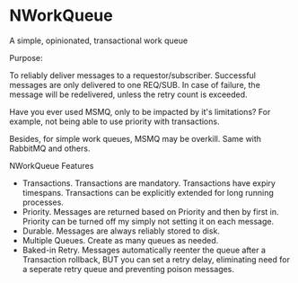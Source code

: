 # NWorkQueue
A simple, opinionated, transactional work queue

Purpose:

To reliably deliver messages to a requestor/subscriber.  Successful messages are only delivered to one REQ/SUB.  In case of failure, the message will be redelivered, unless the retry count is exceeded.

Have you ever used MSMQ, only to be impacted by it's limitations?  For example, not being able to use priority with transactions.

Besides, for simple work queues, MSMQ may be overkill.  Same with RabbitMQ and others.

NWorkQueue Features

* Transactions.  Transactions are mandatory.  Transactions have expiry timespans.  Transactions can be explicitly extended for long running processes.
* Priority.  Messages are returned based on Priority and then by first in.  Priority can be turned off my simply not setting it on each message.
* Durable.  Messages are always reliably stored to disk.  
* Multiple Queues.  Create as many queues as needed.
* Baked-in Retry.  Messages automatically reenter the queue after a Transaction rollback, BUT you can set a retry delay, eliminating need for a seperate retry queue and preventing poison messages.
